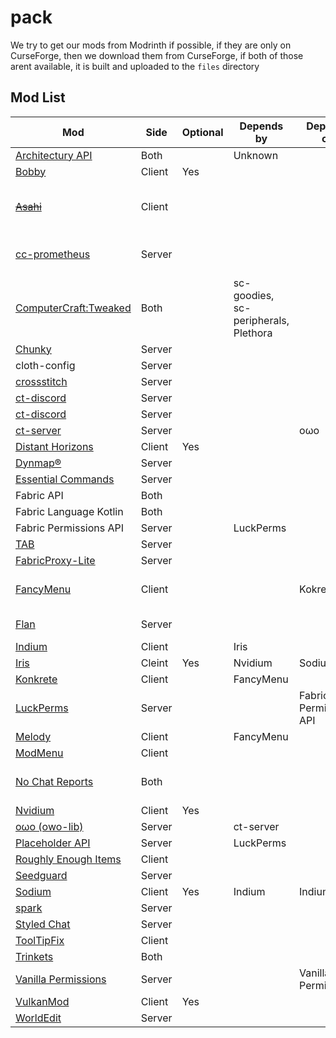 # pack

We try to get our mods from Modrinth if possible, if they are only on CurseForge, then we download them from CurseForge, if both of those arent available, it is built and uploaded to the `files` directory

## Mod List
| Mod                                                                   | Side   | Optional | Depends by                           | Depends on             | Notes                                     |
| --------------------------------------------------------------------- | ------ | -------- | ------------------------------------ | ---------------------- | ----------------------------------------- |
| [Architectury API](https://modrinth.com/mod/architectury-api)         | Both   |          | Unknown                              |                        |                                           |
| [Bobby](https://modrinth.com/mod/bobby)                               | Client | Yes      |                                      |                        |                                           |
| ~~[Asahi](https://modrinth.com/mod/asahi)~~                           | Client |          |                                      |                        | (currently removed because of issues)     |
| [cc-prometheus](https://github.com/project-connecticut/cc-prometheus) | Server |          |                                      |                        | (A 1.21 fabric-only port)                 |
| [ComputerCraft:Tweaked](https://modrinth.com/mod/cc-tweaked)          | Both   |          | sc-goodies, sc-peripherals, Plethora |                        |                                           |
| [Chunky](https://modrinth.com/mod/chunky)                             | Server |          |                                      |                        |                                           |
| cloth-config                                                          | Server |          |                                      |                        |                                           |
| [crossstitch](https://github.com/VelocityPowered/CrossStitch)         | Server |          |                                      |                        |                                           |
| [ct-discord](https://github.com/project-connecticut/ct-discord)       | Server |          |                                      |                        |                                           |
| [ct-discord](https://github.com/project-connecticut/ct-pronouns)      | Server |          |                                      |                        |                                           |
| [ct-server](https://github.com/project-connecticut/ct-server)         | Server |          |                                      | oωo                    |                                           |
| [Distant Horizons](https://modrinth.com/mod/distanthorizons)          | Client | Yes      |                                      |                        |                                           |
| [Dynmap®](https://modrinth.com/plugin/dynmap)                         | Server |          |                                      |                        |                                           |
| [Essential Commands](https://modrinth.com/mod/essential-commands)     | Server |          |                                      |                        |                                           |
| Fabric API                                                            | Both   |          |                                      |                        |                                           |
| Fabric Language Kotlin                                                | Both   |          |                                      |                        |                                           |
| Fabric Permissions API                                                | Server |          | LuckPerms                            |                        |                                           |
| [TAB](https://modrinth.com/plugin/tab-was-taken)                      | Server |          |                                      |                        |                                           |
| [FabricProxy-Lite](https://modrinth.com/mod/fabricproxy-lite)         | Server |          |                                      |                        |                                           |
| [FancyMenu](https://modrinth.com/mod/fancymenu)                       | Client |          |                                      | Kokrete                | Preconfigured with a start menu           |
| [Flan](https://modrinth.com/mod/flan)                                 | Server |          |                                      |                        | To be replaced                            |
| [Indium](https://modrinth.com/mod/indium)                             | Client |          | Iris                                 |                        |                                           |
| [Iris](https://modrinth.com/mod/iris)                                 | Cleint | Yes      | Nvidium                              | Sodium                 |                                           |
| [Konkrete](https://modrinth.com/mod/konkrete)                         | Client |          | FancyMenu                            |                        |                                           |
| [LuckPerms](https://modrinth.com/mod/luckperms)                       | Server |          |                                      | Fabric Permissions API |                                           |
| [Melody](https://modrinth.com/mod/melody)                             | Client |          | FancyMenu                            |                        |                                           |
| [ModMenu](https://modrinth.com/mod/modmenu)                           | Client |          |                                      |                        |                                           |
| [No Chat Reports](https://modrinth.com/mod/no-chat-reports)           | Both   |          |                                      |                        | Public chat encryption is **not** allowed |
| [Nvidium](https://modrinth.com/mod/nvidium)                           | Client | Yes      |                                      |                        |                                           |
| [oωo (owo-lib)](https://modrinth.com/mod/owo-lib)                     | Server |          | ct-server                            |                        |                                           |
| [Placeholder API](https://github.com/LuckPerms/placeholders/pull/58)  | Server |          | LuckPerms                            |                        |                                           |
| [Roughly Enough Items](https://modrinth.com/mod/rei)                  | Client |          |                                      |                        |                                           |
| [Seedguard](https://modrinth.com/mod/seedguard)                       | Server |          |                                      |                        |                                           |
| [Sodium](https://modrinth.com/mod/sodium)                             | Client | Yes      | Indium                               | Indium                 |                                           |
| [spark](https://modrinth.com/mod/spark/)                              | Server |          |                                      |                        |                                           |
| [Styled Chat](https://modrinth.com/mod/styled-chat)                   | Server |          |                                      |                        |                                           |
| [ToolTipFix](https://modrinth.com/mod/tooltipfix)                     | Client |          |                                      |                        |                                           |
| [Trinkets](https://modrinth.com/mod/trinkets)                         | Both   |          |                                      |                        |                                           |
| [Vanilla Permissions](https://modrinth.com/mod/vanilla-permissions)   | Server |          |                                      | Vanilla Permissions    |                                           |
| [VulkanMod](https://modrinth.com/mod/vulkanmod)                       | Client | Yes      |                                      |                        |                                           |
| [WorldEdit](https://modrinth.com/plugin/worldedit)                    | Server |          |                                      |                        |                                           |